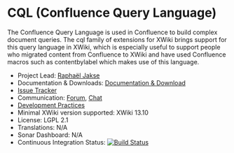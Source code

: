 # CQL (Confluence Query Language)

The Confluence Query Language is used in Confluence to build complex document queries.
The cql family of extensions for XWiki brings support for this query language in XWiki,
which is especially useful to support people who migrated content from Confluence to XWiki
and have used Confluence macros such as contentbylabel which makes use of this language.

* Project Lead: [Raphaël Jakse](https://www.xwiki.org/xwiki/bin/view/XWiki/rjakse)
* Documentation & Downloads: [Documentation & Download](https://extensions.xwiki.org/xwiki/bin/view/Extension/CQL)
* [Issue Tracker](https://jira.xwiki.org/browse/CQL)
* Communication: [Forum](https://forum.xwiki.org/), [Chat](https://dev.xwiki.org/xwiki/bin/view/Community/Chat)
* [Development Practices](https://dev.xwiki.org)
* Minimal XWiki version supported: XWiki 13.10
* License: LGPL 2.1
* Translations: N/A
* Sonar Dashboard: N/A
* Continuous Integration Status: [![Build Status](https://ci.xwiki.org/job/XWiki%20Contrib/job/cql/job/master/badge/icon)](https://ci.xwiki.org/job/XWiki%20Contrib/job/cql/job/master/)
